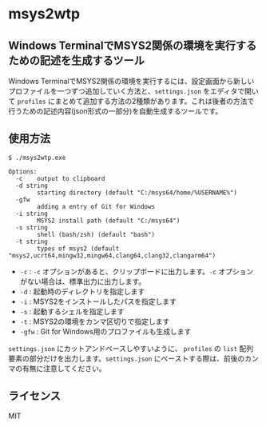 # msys2wtp

## Windows TerminalでMSYS2関係の環境を実行するための記述を生成するツール

Windows TerminalでMSYS2関係の環境を実行するには、設定画面から新しいプロファイルを一つずつ追加していく方法と、`settings.json` をエディタで開いて `profiles` にまとめて追加する方法の2種類があります。これは後者の方法で行うための記述内容(json形式の一部分)を自動生成するツールです。

## 使用方法

``` shell
$ ./msys2wtp.exe

Options:
  -c    output to clipboard
  -d string
        starting directory (default "C:/msys64/home/%USERNAME%")
  -gfw
        adding a entry of Git for Windows
  -i string
        MSYS2 install path (default "C:/msys64")
  -s string
        shell (bash/zsh) (default "bash")
  -t string
        types of msys2 (default "msys2,ucrt64,mingw32,mingw64,clang64,clang32,clangarm64")
```

- `-c` : `-c` オプションがあると、クリップボードに出力します。`-c` オプションがない場合は、標準出力に出力します。
- `-d` : 起動時のディレクトリを指定します
- `-i` : MSYS2をインストールしたパスを指定します
- `-s` : 起動するシェルを指定します
- `-t` : MSYS2の環境をカンマ区切りで指定します
- `-gfw` : Git for Windows用のプロファイルも生成します

`settings.json` にカットアンドペースしやすいように、 `profiles` の `list` 配列要素の部分だけを出力します。`settings.json` にペーストする際は、前後のカンマの有無に注意してください。

## ライセンス

MIT
